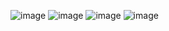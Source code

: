 ![image](https://github.com/user-attachments/assets/b92ff782-d936-4d73-95e5-6c08f7681f53)
![image](https://github.com/user-attachments/assets/02462974-1ebc-4a00-b982-488803804e8c)
![image](https://github.com/user-attachments/assets/b07d4324-973f-478c-9547-0d39ae53e7d7)
![image](https://github.com/user-attachments/assets/201e2b47-dc2d-4fdb-a1bf-4f971ab1ed69)

